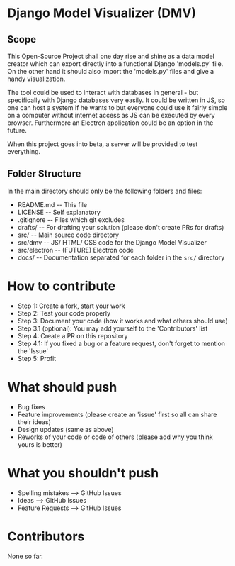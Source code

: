 # Django Model Visualizer (DMV)

## Scope

This Open-Source Project shall one day rise and shine as a data model creator
which can export directly into a functional Django 'models.py' file. On the
other hand it should also import the 'models.py' files and give a handy
visualization.

The tool could be used to interact with databases in general - but specifically
with Django databases very easily. It could be written in JS, so one can host
a system if he wants to but everyone could use it fairly simple on a computer
without internet access as JS can be executed by every browser. Furthermore an
Electron application could be an option in the future.

When this project goes into beta, a server will be provided to test everything.

## Folder Structure

In the main directory should only be the following folders and files:

- README.md -- This file
- LICENSE -- Self explanatory
- .gitignore -- Files which git excludes
- drafts/ -- For drafting your solution (please don't create PRs for drafts)
- src/ -- Main source code directory
- src/dmv -- JS/ HTML/ CSS code for the Django Model Visualizer
- src/electron -- (FUTURE) Electron code
- docs/ -- Documentation separated for each folder in the `src/` directory

# How to contribute

- Step 1: Create a fork, start your work
- Step 2: Test your code properly
- Step 3: Document your code (how it works and what others should use)
- Step 3.1 (optional): You may add yourself to the 'Contributors' list
- Step 4: Create a PR on this repository
- Step 4.1: If you fixed a bug or a feature request, don't forget to mention the 'Issue'
- Step 5: Profit

# What should push

- Bug fixes
- Feature improvements (please create an 'issue' first so all can share their ideas)
- Design updates (same as above)
- Reworks of your code or code of others (please add why you think yours is better)

# What you shouldn't push

- Spelling mistakes --> GitHub Issues
- Ideas --> GitHub Issues
- Feature Requests --> GitHub Issues

# Contributors

None so far.

